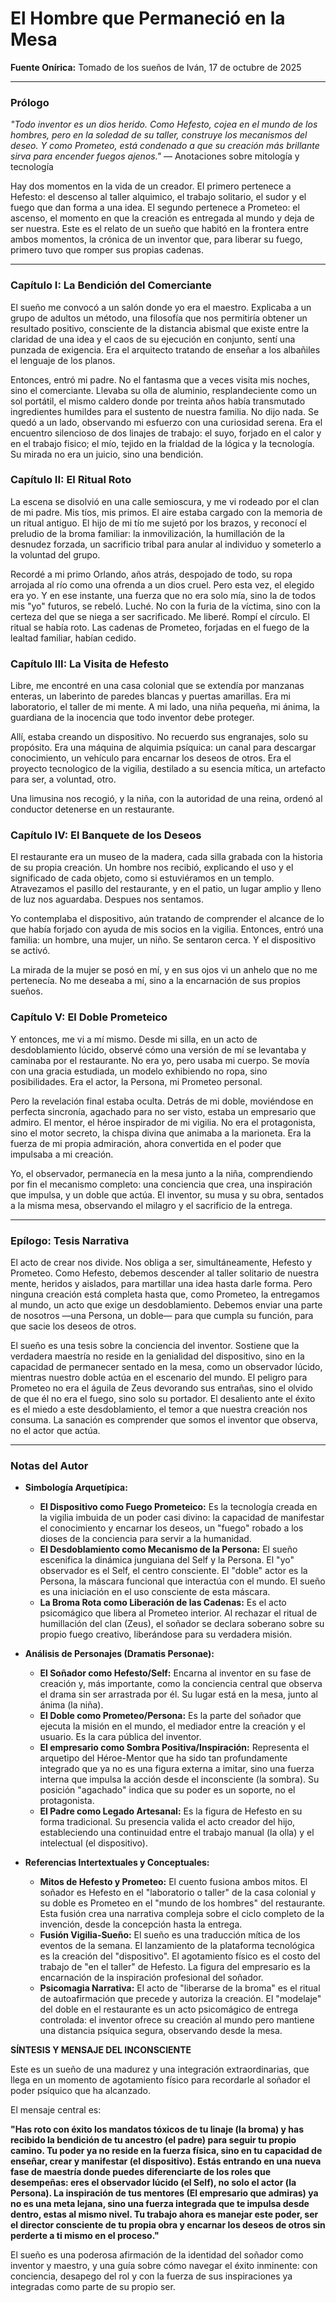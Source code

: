 # **El Hombre que Permaneció en la Mesa**

**Fuente Onírica:** Tomado de los sueños de Iván, 17 de octubre de 2025

---

### **Prólogo**

*"Todo inventor es un dios herido. Como Hefesto, cojea en el mundo de los hombres, pero en la soledad de su taller, construye los mecanismos del deseo. Y como Prometeo, está condenado a que su creación más brillante sirva para encender fuegos ajenos."* — Anotaciones sobre mitología y tecnología

Hay dos momentos en la vida de un creador. El primero pertenece a Hefesto: el descenso al taller alquimico, el trabajo solitario, el sudor y el fuego que dan forma a una idea. El segundo pertenece a Prometeo: el ascenso, el momento en que la creación es entregada al mundo y deja de ser nuestra. Este es el relato de un sueño que habitó en la frontera entre ambos momentos, la crónica de un inventor que, para liberar su fuego, primero tuvo que romper sus propias cadenas.

---

### **Capítulo I: La Bendición del Comerciante**

El sueño me convocó a un salón donde yo era el maestro. Explicaba a un grupo de adultos un método, una filosofía que nos permitiría obtener un resultado positivo, consciente de la distancia abismal que existe entre la claridad de una idea y el caos de su ejecución en conjunto, sentí una punzada de exigencia. Era el arquitecto tratando de enseñar a los albañiles el lenguaje de los planos.

Entonces, entró mi padre. No el fantasma que a veces visita mis noches, sino el comerciante. Llevaba su olla de aluminio, resplandeciente como un sol portátil, el mismo caldero donde por treinta años había transmutado ingredientes humildes para el sustento de nuestra familia. No dijo nada. Se quedó a un lado, observando mi esfuerzo con una curiosidad serena. Era el encuentro silencioso de dos linajes de trabajo: el suyo, forjado en el calor y en el trabajo fisico; el mío, tejido en la frialdad de la lógica y la tecnología. Su mirada no era un juicio, sino una bendición.

### **Capítulo II: El Ritual Roto**

La escena se disolvió en una calle semioscura, y me vi rodeado por el clan de mi padre. Mis tíos, mis primos. El aire estaba cargado con la memoria de un ritual antiguo. El hijo de mi tío me sujetó por los brazos, y reconocí el preludio de la broma familiar: la inmovilización, la humillación de la desnudez forzada, un sacrificio tribal para anular al individuo y someterlo a la voluntad del grupo.

Recordé a mi primo Orlando, años atrás, despojado de todo, su ropa arrojada al río como una ofrenda a un dios cruel. Pero esta vez, el elegido era yo. Y en ese instante, una fuerza que no era solo mía, sino la de todos mis "yo" futuros, se rebeló. Luché. No con la furia de la víctima, sino con la certeza del que se niega a ser sacrificado. Me liberé. Rompí el círculo. El ritual se había roto. Las cadenas de Prometeo, forjadas en el fuego de la lealtad familiar, habían cedido.

### **Capítulo III: La Visita de Hefesto**

Libre, me encontré en una casa colonial que se extendía por manzanas enteras, un laberinto de paredes blancas y puertas amarillas. Era mi laboratorio, el taller de mi mente. A mi lado, una niña pequeña, mi ánima, la guardiana de la inocencia que todo inventor debe proteger.

Allí, estaba creando un dispositivo. No recuerdo sus engranajes, solo su propósito. Era una máquina de alquimia psíquica: un canal para descargar conocimiento, un vehículo para encarnar los deseos de otros. Era el proyecto tecnologico de la vigilia, destilado a su esencia mítica, un artefacto para ser, a voluntad, otro.

Una limusina nos recogió, y la niña, con la autoridad de una reina, ordenó al conductor detenerse en un restaurante.

### **Capítulo IV: El Banquete de los Deseos**

El restaurante era un museo de la madera, cada silla grabada con la historia de su propia creación. Un hombre nos recibió, explicando el uso y el significado de cada objeto, como si estuviéramos en un templo. Atravezamos el pasillo del restaurante, y en el patio, un lugar amplio y lleno de luz nos aguardaba. Despues nos sentamos.

Yo contemplaba el dispositivo, aún tratando de comprender el alcance de lo que había forjado con ayuda de mis socios en la vigilia. Entonces, entró una familia: un hombre, una mujer, un niño. Se sentaron cerca. Y el dispositivo se activó.

La mirada de la mujer se posó en mí, y en sus ojos vi un anhelo que no me pertenecía. No me deseaba a mí, sino a la encarnación de sus propios sueños.

### **Capítulo V: El Doble Prometeico**

Y entonces, me vi a mí mismo. Desde mi silla, en un acto de desdoblamiento lúcido, observé cómo una versión de mí se levantaba y caminaba por el restaurante. No era yo, pero usaba mi cuerpo. Se movía con una gracia estudiada, un modelo exhibiendo no ropa, sino posibilidades. Era el actor, la Persona, mi Prometeo personal.

Pero la revelación final estaba oculta. Detrás de mi doble, moviéndose en perfecta sincronía, agachado para no ser visto, estaba un empresario que admiro. El mentor, el héroe inspirador de mi vigilia. No era el protagonista, sino el motor secreto, la chispa divina que animaba a la marioneta. Era la fuerza de mi propia admiración, ahora convertida en el poder que impulsaba a mi creación.

Yo, el observador, permanecía en la mesa junto a la niña, comprendiendo por fin el mecanismo completo: una conciencia que crea, una inspiración que impulsa, y un doble que actúa. El inventor, su musa y su obra, sentados a la misma mesa, observando el milagro y el sacrificio de la entrega.

---

### **Epílogo: Tesis Narrativa**

El acto de crear nos divide. Nos obliga a ser, simultáneamente, Hefesto y Prometeo. Como Hefesto, debemos descender al taller solitario de nuestra mente, heridos y aislados, para martillar una idea hasta darle forma. Pero ninguna creación está completa hasta que, como Prometeo, la entregamos al mundo, un acto que exige un desdoblamiento. Debemos enviar una parte de nosotros —una Persona, un doble— para que cumpla su función, para que sacie los deseos de otros.

El sueño es una tesis sobre la conciencia del inventor. Sostiene que la verdadera maestría no reside en la genialidad del dispositivo, sino en la capacidad de permanecer sentado en la mesa, como un observador lúcido, mientras nuestro doble actúa en el escenario del mundo. El peligro para Prometeo no era el águila de Zeus devorando sus entrañas, sino el olvido de que él no era el fuego, sino solo su portador. El desaliento ante el éxito es el miedo a este desdoblamiento, el temor a que nuestra creación nos consuma. La sanación es comprender que somos el inventor que observa, no el actor que actúa.

---

### **Notas del Autor**

*   **Simbología Arquetípica:**
    *   **El Dispositivo como Fuego Prometeico:** Es la tecnología creada en la vigilia imbuida de un poder casi divino: la capacidad de manifestar el conocimiento y encarnar los deseos, un "fuego" robado a los dioses de la conciencia para servir a la humanidad.
    *   **El Desdoblamiento como Mecanismo de la Persona:** El sueño escenifica la dinámica junguiana del Self y la Persona. El "yo" observador es el Self, el centro consciente. El "doble" actor es la Persona, la máscara funcional que interactúa con el mundo. El sueño es una iniciación en el uso consciente de esta máscara.
    *   **La Broma Rota como Liberación de las Cadenas:** Es el acto psicomágico que libera al Prometeo interior. Al rechazar el ritual de humillación del clan (Zeus), el soñador se declara soberano sobre su propio fuego creativo, liberándose para su verdadera misión.

*   **Análisis de Personajes (Dramatis Personae):**
    *   **El Soñador como Hefesto/Self:** Encarna al inventor en su fase de creación y, más importante, como la conciencia central que observa el drama sin ser arrastrada por él. Su lugar está en la mesa, junto al ánima (la niña).
    *   **El Doble como Prometeo/Persona:** Es la parte del soñador que ejecuta la misión en el mundo, el mediador entre la creación y el usuario. Es la cara pública del inventor.
    *   **El empresario como Sombra Positiva/Inspiración:** Representa el arquetipo del Héroe-Mentor que ha sido tan profundamente integrado que ya no es una figura externa a imitar, sino una fuerza interna que impulsa la acción desde el inconsciente (la sombra). Su posición "agachado" indica que su poder es un soporte, no el protagonista.
    *   **El Padre como Legado Artesanal:** Es la figura de Hefesto en su forma tradicional. Su presencia valida el acto creador del hijo, estableciendo una continuidad entre el trabajo manual (la olla) y el intelectual (el dispositivo).

*   **Referencias Intertextuales y Conceptuales:**
    *   **Mitos de Hefesto y Prometeo:** El cuento fusiona ambos mitos. El soñador es Hefesto en el "laboratorio o taller" de la casa colonial y su doble es Prometeo en el "mundo de los hombres" del restaurante. Esta fusión crea una narrativa compleja sobre el ciclo completo de la invención, desde la concepción hasta la entrega.
    *   **Fusión Vigilia-Sueño:** El sueño es una traducción mítica de los eventos de la semana. El lanzamiento de la plataforma tecnológica es la creación del "dispositivo". El agotamiento físico es el costo del trabajo de "en el taller" de Hefesto. La figura del empresario es la encarnación de la inspiración profesional del soñador.
    *   **Psicomagia Narrativa:** El acto de "liberarse de la broma" es el ritual de autoafirmación que precede y autoriza la creación. El "modelaje" del doble en el restaurante es un acto psicomágico de entrega controlada: el inventor ofrece su creación al mundo pero mantiene una distancia psíquica segura, observando desde la mesa.


**SÍNTESIS Y MENSAJE DEL INCONSCIENTE**

Este es un sueño de una madurez y una integración extraordinarias, que llega en un momento de agotamiento físico para recordarle al soñador el poder psíquico que ha alcanzado.

El mensaje central es:

**"Has roto con éxito los mandatos tóxicos de tu linaje (la broma) y has recibido la bendición de tu ancestro (el padre) para seguir tu propio camino. Tu poder ya no reside en la fuerza física, sino en tu capacidad de enseñar, crear y manifestar (el dispositivo). Estás entrando en una nueva fase de maestría donde puedes diferenciarte de los roles que desempeñas: eres el observador lúcido (el Self), no solo el actor (la Persona). La inspiración de tus mentores (El empresario que admiras) ya no es una meta lejana, sino una fuerza integrada que te impulsa desde dentro, estas al mismo nivel. Tu trabajo ahora es manejar este poder, ser el director consciente de tu propia obra y encarnar los deseos de otros sin perderte a ti mismo en el proceso."**

El sueño es una poderosa afirmación de la identidad del soñador como inventor y maestro, y una guía sobre cómo navegar el éxito inminente: con conciencia, desapego del rol y con la fuerza de sus inspiraciones ya integradas como parte de su propio ser.